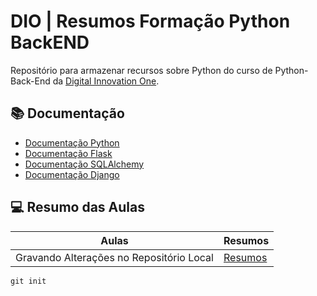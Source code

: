 # DIO | Resumos Formação Python BackEND

Repositório para armazenar recursos sobre Python
do curso de Python-Back-End da [Digital Innovation One](https://www.dio.me/).

## 📚 Documentação
- [Documentação Python](https://docs.python.org/pt-br/3/)
- [Documentação Flask]([https://docs.github.com](https://docs.python.org/pt-br/3/))
- [Documentação SQLAlchemy](https://docs.sqlalchemy.org/en/20/)
- [Documentação Django](https://www.djangoproject.com/)

## 💻 Resumo das Aulas
| Aulas | Resumos |
|-------|---------|
| Gravando Alterações no Repositório Local |[Resumos]()|

```
git init
```
